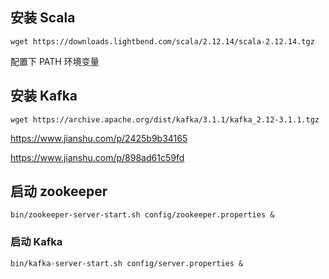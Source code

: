 ## 安装 Scala



```shell
wget https://downloads.lightbend.com/scala/2.12.14/scala-2.12.14.tgz
```

配置下 PATH 环境变量

## 安装 Kafka

```shell
wget https://archive.apache.org/dist/kafka/3.1.1/kafka_2.12-3.1.1.tgz
```



https://www.jianshu.com/p/2425b9b34165

https://www.jianshu.com/p/898ad61c59fd

## 启动 zookeeper

```
bin/zookeeper-server-start.sh config/zookeeper.properties &
```

### 启动 Kafka

```
bin/kafka-server-start.sh config/server.properties &
```

